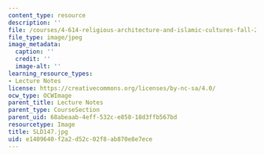 ```yaml
---
content_type: resource
description: ''
file: /courses/4-614-religious-architecture-and-islamic-cultures-fall-2002/e1409640f2a2d52c02f8ab870e8e7ece_SLD147.jpg
file_type: image/jpeg
image_metadata:
  caption: ''
  credit: ''
  image-alt: ''
learning_resource_types:
- Lecture Notes
license: https://creativecommons.org/licenses/by-nc-sa/4.0/
ocw_type: OCWImage
parent_title: Lecture Notes
parent_type: CourseSection
parent_uid: 68abeaab-4eff-532c-e858-18d3ffb567bd
resourcetype: Image
title: SLD147.jpg
uid: e1409640-f2a2-d52c-02f8-ab870e8e7ece
---
```

